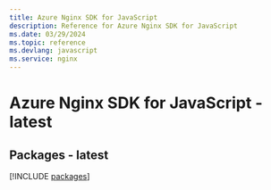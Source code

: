 ```yaml
---
title: Azure Nginx SDK for JavaScript
description: Reference for Azure Nginx SDK for JavaScript
ms.date: 03/29/2024
ms.topic: reference
ms.devlang: javascript
ms.service: nginx
---
```

# Azure Nginx SDK for JavaScript - latest
## Packages - latest
[!INCLUDE [packages](nginx-index.md)]